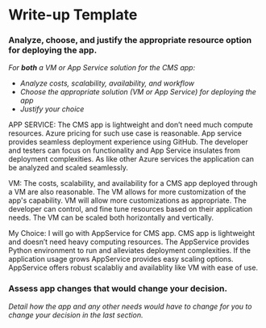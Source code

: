 # Write-up Template

### Analyze, choose, and justify the appropriate resource option for deploying the app.

*For **both** a VM or App Service solution for the CMS app:*
- *Analyze costs, scalability, availability, and workflow*
- *Choose the appropriate solution (VM or App Service) for deploying the app*
- *Justify your choice*

APP SERVICE: The CMS app is lightweight and don’t need much compute resources. Azure pricing for such use case is reasonable. App service provides seamless deployment experience using GitHub. The developer and testers can focus on functionality and App Service insulates from deployment complexities. As like other Azure services the application can be analyzed and scaled seamlessly. 

VM: The costs, scalability, and availability for a CMS app deployed through a VM are also reasonable. The VM allows for more customization of the app's capability. VM will allow more customizations as appropriate. The developer can control, and fine tune resources based on their application needs. The VM can be scaled both horizontally and vertically.

My Choice: I will go with AppService for CMS app. CMS app is lightweight and doesn’t need heavy computing resources. The AppService provides Python environment to run and alleviates deployment complexities. If the application usage grows AppService provides easy scaling options. AppService offers robust scalabliy and availablity like VM with ease of use.

### Assess app changes that would change your decision.

*Detail how the app and any other needs would have to change for you to change your decision in the last section.* 